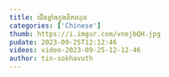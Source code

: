 ```yaml
---
title: ជើង​ខ្លាំង​ក្នុង​ពិភពគុន
categories: ['Chinese']
thumb: https://i.imgur.com/vnejbQH.jpg
pudate: 2023-09-25T12:12:46
videos: video-2023-09-25-12-12-46
author: tin-sokhavuth
---
```

